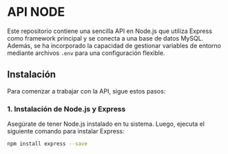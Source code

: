 # API NODE

Este repositorio contiene una sencilla API en Node.js que utiliza Express como framework principal y se conecta a una base de datos MySQL. Además, se ha incorporado la capacidad de gestionar variables de entorno mediante archivos `.env` para una configuración flexible.

## Instalación

Para comenzar a trabajar con la API, sigue estos pasos:

### 1. Instalación de Node.js y Express

Asegúrate de tener Node.js instalado en tu sistema. Luego, ejecuta el siguiente comando para instalar Express:

```bash
npm install express --save
